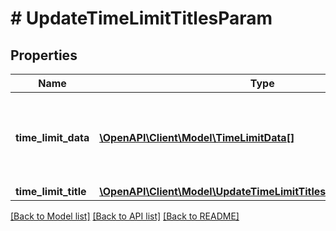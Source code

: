 # # UpdateTimeLimitTitlesParam

## Properties

Name | Type | Description | Notes
------------ | ------------- | ------------- | -------------
**time_limit_data** | [**\OpenAPI\Client\Model\TimeLimitData[]**](TimeLimitData.md) | Time limit datas which are set for time limit title Maximum count is 10 | [optional]
**time_limit_title** | [**\OpenAPI\Client\Model\UpdateTimeLimitTitlesParamTimeLimitTitle**](UpdateTimeLimitTitlesParamTimeLimitTitle.md) |  | [optional]

[[Back to Model list]](../../README.md#models) [[Back to API list]](../../README.md#endpoints) [[Back to README]](../../README.md)
